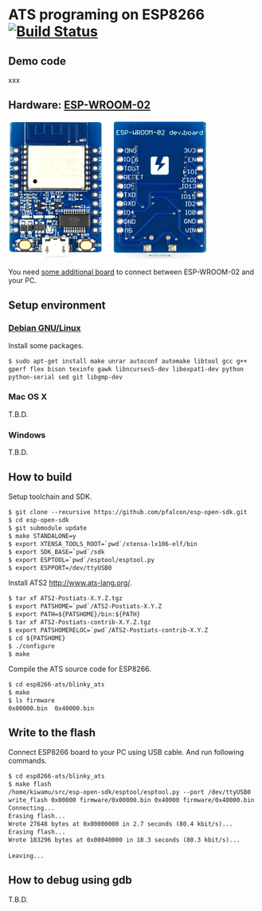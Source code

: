 # ATS programing on ESP8266 [![Build Status](https://travis-ci.org/fpiot/esp8266-ats.svg)](https://travis-ci.org/fpiot/esp8266-ats)

## Demo code

xxx

## Hardware: [ESP-WROOM-02](http://espressif.com/en/products/wroom/)

[![](img/ESP-WROOM-02_devboard.jpg)](https://www.switch-science.com/catalog/2500/)

You need [some additional board](https://www.switch-science.com/catalog/2500/) to connect between ESP-WROOM-02 and your PC.

## Setup environment

### [Debian GNU/Linux](https://www.debian.org/)

Install some packages.

```
$ sudo apt-get install make unrar autoconf automake libtool gcc g++ gperf flex bison texinfo gawk libncurses5-dev libexpat1-dev python python-serial sed git libgmp-dev
```

### Mac OS X

T.B.D.

### Windows

T.B.D.

## How to build

Setup toolchain and SDK.

```
$ git clone --recursive https://github.com/pfalcon/esp-open-sdk.git
$ cd esp-open-sdk
$ git submodule update
$ make STANDALONE=y
$ export XTENSA_TOOLS_ROOT=`pwd`/xtensa-lx106-elf/bin
$ export SDK_BASE=`pwd`/sdk
$ export ESPTOOL=`pwd`/esptool/esptool.py
$ export ESPPORT=/dev/ttyUSB0
```

Install ATS2 http://www.ats-lang.org/.

```
$ tar xf ATS2-Postiats-X.Y.Z.tgz
$ export PATSHOME=`pwd`/ATS2-Postiats-X.Y.Z
$ export PATH=${PATSHOME}/bin:${PATH}
$ tar xf ATS2-Postiats-contrib-X.Y.Z.tgz
$ export PATSHOMERELOC=`pwd`/ATS2-Postiats-contrib-X.Y.Z
$ cd ${PATSHOME}
$ ./configure
$ make
```

Compile the ATS source code for ESP8266.

```
$ cd esp8266-ats/blinky_ats
$ make
$ ls firmware
0x00000.bin  0x40000.bin
```

## Write to the flash

Connect ESP8266 board to your PC using USB cable.
And run following commands.

```
$ cd esp8266-ats/blinky_ats
$ make flash
/home/kiwamu/src/esp-open-sdk/esptool/esptool.py --port /dev/ttyUSB0 write_flash 0x00000 firmware/0x00000.bin 0x40000 firmware/0x40000.bin
Connecting...
Erasing flash...
Wrote 27648 bytes at 0x00000000 in 2.7 seconds (80.4 kbit/s)...
Erasing flash...
Wrote 183296 bytes at 0x00040000 in 18.3 seconds (80.3 kbit/s)...

Leaving...
```

## How to debug using gdb

T.B.D.

